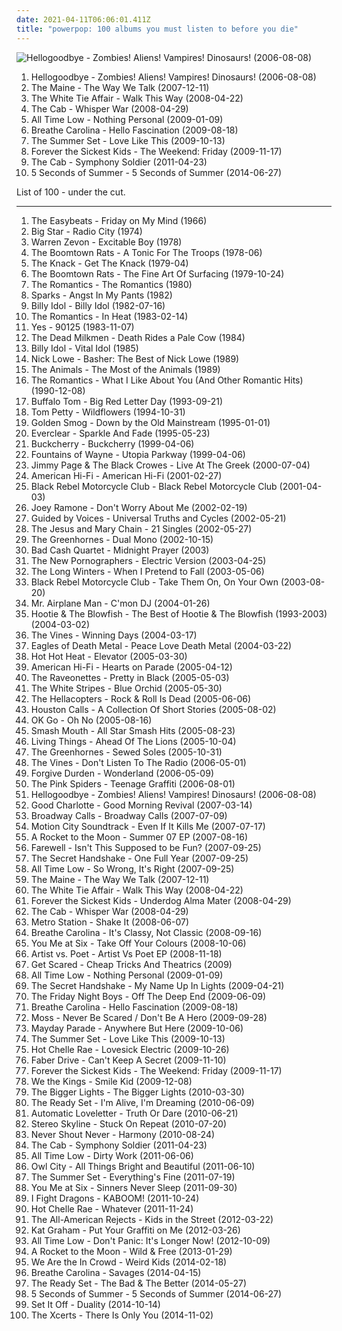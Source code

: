 ```yaml
---
date: 2021-04-11T06:06:01.411Z
title: "powerpop: 100 albums you must listen to before you die"
---
```

![Hellogoodbye - Zombies! Aliens! Vampires! Dinosaurs! (2006-08-08)](http://coverartarchive.org/release/437b6335-ded3-4882-aa90-5a5c746b9b10/16310488534-500.jpg "Hellogoodbye - Zombies! Aliens! Vampires! Dinosaurs! (2006-08-08)")
<ol class="albums">
<li data-cover="http://coverartarchive.org/release/437b6335-ded3-4882-aa90-5a5c746b9b10/16310488534-500.jpg" data-tags="powerpop, alternative" role="button">Hellogoodbye - Zombies! Aliens! Vampires! Dinosaurs! (2006-08-08)</li>
<li data-cover="https://img.discogs.com/lNju4-4GTTVLQU-MEOp2glgPq8o=/fit-in/600x600/filters:strip_icc():format(jpeg):mode_rgb():quality(90)/discogs-images/R-2406287-1284085702.jpeg.jpg" data-tags="pop punk" role="button">The Maine - The Way We Talk (2007-12-11)</li>
<li data-cover="https://img.discogs.com/ZGL0HhZKwQcKL-zWkq3hYjLC8Lc=/fit-in/300x300/filters:strip_icc():format(jpeg):mode_rgb():quality(90)/discogs-images/R-2444943-1284431336.jpeg.jpg" data-tags="powerpop" role="button">The White Tie Affair - Walk This Way (2008-04-22)</li>
<li data-cover="http://coverartarchive.org/release/1d053c05-b481-4812-80fc-ed68c8ab3411/24142272319-500.jpg" data-tags="alternative, the cab" role="button">The Cab - Whisper War (2008-04-29)</li>
<li data-cover="http://coverartarchive.org/release/89dd0390-5a5d-457f-900e-90fd1c43f077/10226970067-500.jpg" data-tags="pop punk" role="button">All Time Low - Nothing Personal (2009-01-09)</li>
<li data-cover="https://img.discogs.com/Ol6Od8y22PCszrbfRY3qa-Fn7l4=/fit-in/600x600/filters:strip_icc():format(jpeg):mode_rgb():quality(90)/discogs-images/R-3311219-1520977198-6129.jpeg.jpg" data-tags="electronic" role="button">Breathe Carolina - Hello Fascination (2009-08-18)</li>
<li data-cover="http://coverartarchive.org/release/4631f280-bc71-403f-a8fd-4637974ccf31/17601593140-500.jpg" data-tags="the summer set, rock, powerpop" role="button">The Summer Set - Love Like This (2009-10-13)</li>
<li data-cover="https://img.discogs.com/peHPJK9RHkQ68Dwclf8SiCjp_mo=/fit-in/600x450/filters:strip_icc():format(jpeg):mode_rgb():quality(90)/discogs-images/R-2607155-1469978877-3107.jpeg.jpg" data-tags="powerpop" role="button">Forever the Sickest Kids - The Weekend: Friday (2009-11-17)</li>
<li data-cover="http://coverartarchive.org/release/f5663634-2bd6-4b01-beab-1d979a599da0/1487209368-500.jpg" data-tags="powerpop" role="button">The Cab - Symphony Soldier (2011-04-23)</li>
<li data-cover="http://coverartarchive.org/release/bbe50630-ccc2-49fb-9b27-4acc46486e29/7688648143-500.jpg" data-tags="pop rock" role="button">5 Seconds of Summer - 5 Seconds of Summer (2014-06-27)</li>
</ol>
List of 100 - under the cut.
<!-- more -->

_________________

<ol class="albums">
<li data-cover="https://img.discogs.com/MG4zQYJohrZLveLfzk8f7C0DvGA=/fit-in/600x596/filters:strip_icc():format(jpeg):mode_rgb():quality(90)/discogs-images/R-5891387-1549371617-9485.jpeg.jpg" data-tags="classic rock, 60s, psychedelic, oldies, beat" role="button">
The Easybeats - Friday on My Mind (1966)
</li>
<li data-cover="http://coverartarchive.org/release/c42f97da-b73d-429c-9400-12f288c783d8/15325737905-500.jpg" data-tags="70s, powerpop" role="button">
Big Star - Radio City (1974)
</li>
<li data-cover="http://coverartarchive.org/release/b66973ae-deb4-4bc6-a232-31a5837ec21d/3808493783-500.jpg" data-tags="classic rock, rock" role="button">
Warren Zevon - Excitable Boy (1978)
</li>
<li data-cover="https://img.discogs.com/R-nD4hx9hRNSIPhu0VdsnStH4OQ=/fit-in/600x594/filters:strip_icc():format(jpeg):mode_rgb():quality(90)/discogs-images/R-3521427-1366984642-3770.jpeg.jpg" data-tags="powerpop, loved album" role="button">
The Boomtown Rats - A Tonic For The Troops (1978-06)
</li>
<li data-cover="http://coverartarchive.org/release/489e7f56-d73e-3772-9229-c45375da5e5b/7506671171-500.jpg" data-tags="classic rock" role="button">
The Knack - Get The Knack (1979-04)
</li>
<li data-cover="https://via.placeholder.com/450" data-tags="rock, 70s" role="button">
The Boomtown Rats - The Fine Art Of Surfacing (1979-10-24)
</li>
<li data-cover="https://via.placeholder.com/450" data-tags="punk" role="button">
The Romantics - The Romantics (1980)
</li>
<li data-cover="https://img.discogs.com/UqcTAo_xEbK2m1yIZL0j6hVu6gM=/fit-in/600x601/filters:strip_icc():format(jpeg):mode_rgb():quality(90)/discogs-images/R-15371139-1592327560-7618.jpeg.jpg" data-tags="i have this on vinyl" role="button">
Sparks - Angst In My Pants (1982)
</li>
<li data-cover="https://img.discogs.com/PCgnxVCzzTl-HSsQaU4qnKhloN4=/fit-in/600x600/filters:strip_icc():format(jpeg):mode_rgb():quality(90)/discogs-images/R-600291-1175787502.jpeg.jpg" data-tags="rock, 80s, new wave" role="button">
Billy Idol - Billy Idol (1982-07-16)
</li>
<li data-cover="http://coverartarchive.org/release/1daf4497-2686-3e0e-9b0d-25df08015511/7815137700-500.jpg" data-tags="pop, 80s, powerpop" role="button">
The Romantics - In Heat (1983-02-14)
</li>
<li data-cover="http://coverartarchive.org/release/8be613dc-5964-3dc0-9802-71c4eeccb125/11372138627-500.jpg" data-tags="progressive rock" role="button">
Yes - 90125 (1983-11-07)
</li>
<li data-cover="https://img.discogs.com/45Ia8qZjawcm_1mgFakqn7N1kxY=/fit-in/600x602/filters:strip_icc():format(jpeg):mode_rgb():quality(90)/discogs-images/R-417039-1437479759-2873.jpeg.jpg" data-tags="classic rock, metal, rock, punk, psychedelic, garage rock, glam rock, powerpop, surf rock, chameleon, proto punk, rock-protopunk, cowcore" role="button">
The Dead Milkmen - Death Rides a Pale Cow (1984)
</li>
<li data-cover="http://coverartarchive.org/release/08c1b5dc-8b44-4039-b86f-c0dc4975cc27/9230305954-500.jpg" data-tags="80s, rock, new wave" role="button">
Billy Idol - Vital Idol (1985)
</li>
<li data-cover="https://img.discogs.com/PgescH_NbCDmXQaNS1BL9I6ulo8=/fit-in/194x259/filters:strip_icc():format(jpeg):mode_rgb():quality(90)/discogs-images/R-8597939-1489266075-7765.jpeg.jpg" data-tags="classic rock, rock, pop rock, psychedelic, garage rock, glam rock, powerpop, country rock, surf rock, chameleon, proto punk, rock-protopunk, flashback alternatives" role="button">
Nick Lowe - Basher: The Best of Nick Lowe (1989)
</li>
<li data-cover="http://coverartarchive.org/release/06a90d76-e4ff-4660-b8d5-b661ca86fa0e/15520107827-500.jpg" data-tags="classic rock, metal, rock, punk, psychedelic, garage rock, glam rock, blues rock, powerpop, surf rock, greatest hits, chameleon, proto punk, rock-protopunk, bands beginning with the" role="button">
The Animals - The Most of the Animals (1989)
</li>
<li data-cover="https://img.discogs.com/cTi_0lFzEgH2DPNSGdc7At_VcDU=/fit-in/600x599/filters:strip_icc():format(jpeg):mode_rgb():quality(90)/discogs-images/R-431536-1529484494-6510.jpeg.jpg" data-tags="rock" role="button">
The Romantics - What I Like About You (And Other Romantic Hits) (1990-12-08)
</li>
<li data-cover="http://coverartarchive.org/release/e3347148-ff9a-4fff-a00e-35a171f86d27/13069256471-500.jpg" data-tags="classic rock, rock, punk, psychedelic, garage rock, glam rock, powerpop, high school, sommer, proto punk, my so-called life, i remember you, other great tracks, rock-protopunk, flashback alternatives, 20 favorite albums of 1993, my 100 favorite albums of the 1990s, big red letter day, soda-jerk" role="button">
Buffalo Tom - Big Red Letter Day (1993-09-21)
</li>
<li data-cover="http://coverartarchive.org/release/8126990b-62c2-459f-8319-ec5cab3524a6/8157450797-500.jpg" data-tags="rock, 90s" role="button">
Tom Petty - Wildflowers (1994-10-31)
</li>
<li data-cover="https://img.discogs.com/hhdAdbhIGdVnQ_dkjFHb81QNyQM=/fit-in/600x591/filters:strip_icc():format(jpeg):mode_rgb():quality(90)/discogs-images/R-1904771-1579103556-3539.jpeg.jpg" data-tags="classic rock, metal, rock, punk, americana, psychedelic, 90s, garage rock, folk rock, glam rock, powerpop, country rock, chameleon, proto punk, rock-protopunk, twilightdream" role="button">
Golden Smog - Down by the Old Mainstream (1995-01-01)
</li>
<li data-cover="https://img.discogs.com/ET7Yy8_knfXR_aToSfd-_4mULc8=/fit-in/600x600/filters:strip_icc():format(jpeg):mode_rgb():quality(90)/discogs-images/R-1750670-1333630000.jpeg.jpg" data-tags="alternative rock, 90s, rock" role="button">
Everclear - Sparkle And Fade (1995-05-23)
</li>
<li data-cover="http://coverartarchive.org/release/a402586f-5215-4b26-8926-85e20b0c6c97/9587930745-500.jpg" data-tags="rock, hard rock" role="button">
Buckcherry - Buckcherry (1999-04-06)
</li>
<li data-cover="http://coverartarchive.org/release/07792232-0a12-3054-8566-eabd44e9616b/2981324220-500.jpg" data-tags="power pop, 90s" role="button">
Fountains of Wayne - Utopia Parkway (1999-04-06)
</li>
<li data-cover="https://img.discogs.com/HCJ6IGVuFD4bFIhNAnM52183pv8=/fit-in/600x600/filters:strip_icc():format(jpeg):mode_rgb():quality(90)/discogs-images/R-1903762-1286490780.jpeg.jpg" data-tags="classic rock, rock" role="button">
Jimmy Page & The Black Crowes - Live At The Greek (2000-07-04)
</li>
<li data-cover="http://coverartarchive.org/release/ce3418e9-83f9-4ecb-acc5-82c47a67c9b5/6010970718-500.jpg" data-tags="rock" role="button">
American Hi-Fi - American Hi-Fi (2001-02-27)
</li>
<li data-cover="https://img.discogs.com/5Cc1JYkPVV5nH71o3myDdceKUKU=/fit-in/300x298/filters:strip_icc():format(jpeg):mode_rgb():quality(90)/discogs-images/R-3275845-1389965935-8238.jpeg.jpg" data-tags="rock" role="button">
Black Rebel Motorcycle Club - Black Rebel Motorcycle Club (2001-04-03)
</li>
<li data-cover="https://img.discogs.com/A0VVIyKLQd_5FEOag2sZe82URmA=/fit-in/600x594/filters:strip_icc():format(jpeg):mode_rgb():quality(90)/discogs-images/R-396805-1571162764-2400.jpeg.jpg" data-tags="rock, punk, punk rock" role="button">
Joey Ramone - Don't Worry About Me (2002-02-19)
</li>
<li data-cover="https://img.discogs.com/pmmj3mB4SNEPLxvvgGYDKOI3qy8=/fit-in/408x361/filters:strip_icc():format(jpeg):mode_rgb():quality(90)/discogs-images/R-2396372-1412006316-8434.jpeg.jpg" data-tags="classic rock, metal, psychedelic, garage rock, glam rock, powerpop, country rock, surf rock, 2000s, chameleon, proto punk, my favourite artist, rock-protopunk" role="button">
Guided by Voices - Universal Truths and Cycles (2002-05-21)
</li>
<li data-cover="http://coverartarchive.org/release/460eb1c2-1787-4c84-8aec-496251d17e8b/3205936535-500.jpg" data-tags="indie" role="button">
The Jesus and Mary Chain - 21 Singles (2002-05-27)
</li>
<li data-cover="https://img.discogs.com/0oz0hjq6Q-47wkzx1-f65kOs6f0=/fit-in/600x597/filters:strip_icc():format(jpeg):mode_rgb():quality(90)/discogs-images/R-1103346-1495552406-6044.jpeg.jpg" data-tags="garage rock" role="button">
The Greenhornes - Dual Mono (2002-10-15)
</li>
<li data-cover="https://img.discogs.com/68bZU-MoVIi9dtnu9-zdsCZT85o=/fit-in/500x479/filters:strip_icc():format(jpeg):mode_rgb():quality(90)/discogs-images/R-763546-1423858208-4178.jpeg.jpg" data-tags="powerpop, pandapop, my cds" role="button">
Bad Cash Quartet - Midnight Prayer (2003)
</li>
<li data-cover="http://coverartarchive.org/release/8a269305-3699-4bfb-8889-1482b99b9d50/10665995130-500.jpg" data-tags="indie rock, indie, indie pop, canadian, 00s" role="button">
The New Pornographers - Electric Version (2003-04-25)
</li>
<li data-cover="http://coverartarchive.org/release/3e5e8698-8ed5-4807-ba58-dc91e1685a37/17600926681-500.jpg" data-tags="barsuk" role="button">
The Long Winters - When I Pretend to Fall (2003-05-06)
</li>
<li data-cover="https://img.discogs.com/BIFFlFcgE_WXsUFm1iEBDRLvtko=/fit-in/600x594/filters:strip_icc():format(jpeg):mode_rgb():quality(90)/discogs-images/R-2460634-1602939219-3786.jpeg.jpg" data-tags="rock, indie rock, igneoustempest" role="button">
Black Rebel Motorcycle Club - Take Them On, On Your Own (2003-08-20)
</li>
<li data-cover="https://img.discogs.com/8MvpNOFxIxmPCt8TTrNI3vAbFVI=/fit-in/600x600/filters:strip_icc():format(jpeg):mode_rgb():quality(90)/discogs-images/R-1559154-1614442742-5463.jpeg.jpg" data-tags="classic rock, metal, rock, punk, psychedelic, garage rock, glam rock, powerpop, chameleon, proto punk, rock-protopunk" role="button">
Mr. Airplane Man - C'mon DJ (2004-01-26)
</li>
<li data-cover="http://coverartarchive.org/release/3b9d0b00-f412-4b45-882a-4ed30e2626f4/8023506950-500.jpg" data-tags="hootie" role="button">
Hootie & The Blowfish - The Best of Hootie & The Blowfish (1993-2003) (2004-03-02)
</li>
<li data-cover="https://img.discogs.com/3mbOIjGGDq61ImqUIBUwduKad7g=/fit-in/600x603/filters:strip_icc():format(jpeg):mode_rgb():quality(90)/discogs-images/R-484054-1525693159-1114.jpeg.jpg" data-tags="alternative rock, rock" role="button">
The Vines - Winning Days (2004-03-17)
</li>
<li data-cover="http://coverartarchive.org/release/ddf2d79b-2c98-4857-9276-46d1a95cdf1f/1924050449-500.jpg" data-tags="garage rock, rock, stoner rock, alternative rock" role="button">
Eagles of Death Metal - Peace Love Death Metal (2004-03-22)
</li>
<li data-cover="http://coverartarchive.org/release/4efa9e15-dea6-34ba-916d-b9a1f96244bf/4783882548-500.jpg" data-tags="indie rock, indie, rock, canadian" role="button">
Hot Hot Heat - Elevator (2005-03-30)
</li>
<li data-cover="http://coverartarchive.org/release/aff0474b-54b8-4add-82c0-d6841fb1f2ba/8545576883-500.jpg" data-tags="rock" role="button">
American Hi-Fi - Hearts on Parade (2005-04-12)
</li>
<li data-cover="https://img.discogs.com/SOwiG1fbycNz_GIFEwPEN_HSeQ4=/fit-in/350x348/filters:strip_icc():format(jpeg):mode_rgb():quality(90)/discogs-images/R-459924-1116599390.jpg.jpg" data-tags="rock" role="button">
The Raveonettes - Pretty in Black (2005-05-03)
</li>
<li data-cover="https://img.discogs.com/Y_i8eZruQmDV7g4ZC5cZTT80zCI=/fit-in/600x600/filters:strip_icc():format(jpeg):mode_rgb():quality(90)/discogs-images/R-503345-1426119276-6042.jpeg.jpg" data-tags="alternative rock, garage rock" role="button">
The White Stripes - Blue Orchid (2005-05-30)
</li>
<li data-cover="https://via.placeholder.com/450" data-tags="rock, classic rock" role="button">
The Hellacopters - Rock & Roll Is Dead (2005-06-06)
</li>
<li data-cover="http://coverartarchive.org/release/1dddc32b-1a2a-4a44-81a9-611c570b04a5/20752577327-500.jpg" data-tags="pop punk, powerpop" role="button">
Houston Calls - A Collection Of Short Stories (2005-08-02)
</li>
<li data-cover="https://via.placeholder.com/450" data-tags="rock, indie rock, indie" role="button">
OK Go - Oh No (2005-08-16)
</li>
<li data-cover="http://coverartarchive.org/release/90f2861a-56e3-4ea5-8c87-d67fdc9759dc/8307044367-500.jpg" data-tags="classic rock, garage rock" role="button">
Smash Mouth - All Star Smash Hits (2005-08-23)
</li>
<li data-cover="http://coverartarchive.org/release/e453efe7-f160-4322-a6da-b6ade8ead331/1482049436-500.jpg" data-tags="rock" role="button">
Living Things - Ahead Of The Lions (2005-10-04)
</li>
<li data-cover="https://img.discogs.com/7ZqFrSl7QC4FQXlJ-1qj6jYLm10=/fit-in/500x500/filters:strip_icc():format(jpeg):mode_rgb():quality(90)/discogs-images/R-1589412-1249399124.jpeg.jpg" data-tags="garage rock" role="button">
The Greenhornes - Sewed Soles (2005-10-31)
</li>
<li data-cover="https://img.discogs.com/kHcCGM2OMBOD_VgLA2YI4GuapGY=/fit-in/256x256/filters:strip_icc():format(jpeg):mode_rgb():quality(90)/discogs-images/R-2286510-1274537642.jpeg.jpg" data-tags="classic rock, metal, rock, punk, alternative rock, psychedelic, garage rock, glam rock, powerpop, chameleon, proto punk, rock-protopunk" role="button">
The Vines - Don't Listen To The Radio (2006-05-01)
</li>
<li data-cover="https://img.discogs.com/ylqgZk5XYoi4gDChjvVznqU1ShQ=/fit-in/300x300/filters:strip_icc():format(jpeg):mode_rgb():quality(90)/discogs-images/R-3445218-1330668701.jpeg.jpg" data-tags="alternative" role="button">
Forgive Durden - Wonderland (2006-05-09)
</li>
<li data-cover="https://via.placeholder.com/450" data-tags="alternative, garage rock, powerpop, geffen, makes me drive fast" role="button">
The Pink Spiders - Teenage Graffiti (2006-08-01)
</li>
<li data-cover="http://coverartarchive.org/release/437b6335-ded3-4882-aa90-5a5c746b9b10/16310488534-500.jpg" data-tags="powerpop, alternative" role="button">
Hellogoodbye - Zombies! Aliens! Vampires! Dinosaurs! (2006-08-08)
</li>
<li data-cover="http://coverartarchive.org/release/a890e9a6-90cf-4665-8928-2123f792355f/2960964314-500.jpg" data-tags="rock, pop punk" role="button">
Good Charlotte - Good Morning Revival (2007-03-14)
</li>
<li data-cover="http://coverartarchive.org/release/dcce4aaf-9a90-4820-8f76-96f6ae3bc15d/13692333898-500.jpg" data-tags="pop punk" role="button">
Broadway Calls - Broadway Calls (2007-07-09)
</li>
<li data-cover="http://coverartarchive.org/release/fce84812-b235-3b88-ac39-9e682c3642de/11117857971-500.jpg" data-tags="pop punk" role="button">
Motion City Soundtrack - Even If It Kills Me (2007-07-17)
</li>
<li data-cover="http://coverartarchive.org/release/bdf52330-7455-48b4-a8bb-c01b23686c16/3036816991-500.jpg" data-tags="powerpop" role="button">
A Rocket to the Moon - Summer 07 EP (2007-08-16)
</li>
<li data-cover="https://via.placeholder.com/450" data-tags="pop punk" role="button">
Farewell - Isn't This Supposed to be Fun? (2007-09-25)
</li>
<li data-cover="https://img.discogs.com/K5cIuV0UXHV1mundN1qJDp_MKPc=/fit-in/450x450/filters:strip_icc():format(jpeg):mode_rgb():quality(90)/discogs-images/R-6000417-1408474287-3293.jpeg.jpg" data-tags="electronica" role="button">
The Secret Handshake - One Full Year (2007-09-25)
</li>
<li data-cover="http://coverartarchive.org/release/b97c7de1-616c-40bf-a8d7-9ceb84ab8552/7273638872-500.jpg" data-tags="pop punk" role="button">
All Time Low - So Wrong, It's Right (2007-09-25)
</li>
<li data-cover="https://img.discogs.com/lNju4-4GTTVLQU-MEOp2glgPq8o=/fit-in/600x600/filters:strip_icc():format(jpeg):mode_rgb():quality(90)/discogs-images/R-2406287-1284085702.jpeg.jpg" data-tags="pop punk" role="button">
The Maine - The Way We Talk (2007-12-11)
</li>
<li data-cover="https://img.discogs.com/ZGL0HhZKwQcKL-zWkq3hYjLC8Lc=/fit-in/300x300/filters:strip_icc():format(jpeg):mode_rgb():quality(90)/discogs-images/R-2444943-1284431336.jpeg.jpg" data-tags="powerpop" role="button">
The White Tie Affair - Walk This Way (2008-04-22)
</li>
<li data-cover="http://coverartarchive.org/release/7f8c7dad-a4bb-414f-8326-1439ae105fb3/5356569466-500.jpg" data-tags="pop punk" role="button">
Forever the Sickest Kids - Underdog Alma Mater (2008-04-29)
</li>
<li data-cover="http://coverartarchive.org/release/1d053c05-b481-4812-80fc-ed68c8ab3411/24142272319-500.jpg" data-tags="alternative, the cab" role="button">
The Cab - Whisper War (2008-04-29)
</li>
<li data-cover="https://img.discogs.com/ia9V3EWvFT_YgZSFDCxQLATKvUk=/fit-in/600x466/filters:strip_icc():format(jpeg):mode_rgb():quality(90)/discogs-images/R-2370982-1311364136.jpeg.jpg" data-tags="muscu" role="button">
Metro Station - Shake It (2008-06-07)
</li>
<li data-cover="http://coverartarchive.org/release/564c2a16-2688-4654-b8d7-92507cb73129/15196924086-500.jpg" data-tags="electronica" role="button">
Breathe Carolina - It's Classy, Not Classic (2008-09-16)
</li>
<li data-cover="https://img.discogs.com/DL6wyKT7zN0CdqK1wZfHRHX-O1U=/fit-in/467x467/filters:strip_icc():format(jpeg):mode_rgb():quality(90)/discogs-images/R-3181445-1331982850.jpeg.jpg" data-tags="pop punk" role="button">
You Me at Six - Take Off Your Colours (2008-10-06)
</li>
<li data-cover="http://coverartarchive.org/release/3cc04595-5572-44bd-86d1-f49b1bcd60c3/15528819341-500.jpg" data-tags="pop punk, powerpop, acoustic rock, emo pop" role="button">
Artist vs. Poet - Artist Vs Poet EP (2008-11-18)
</li>
<li data-cover="http://coverartarchive.org/release/5fdbc4ff-5556-4a33-b0fc-a536ffa55b69/10453801244-500.jpg" data-tags="pop, rock, punk, alternative rock, industrial, powerpop, post-hardcore, horrorcore, indi rock" role="button">
Get Scared - Cheap Tricks And Theatrics (2009)
</li>
<li data-cover="http://coverartarchive.org/release/89dd0390-5a5d-457f-900e-90fd1c43f077/10226970067-500.jpg" data-tags="pop punk" role="button">
All Time Low - Nothing Personal (2009-01-09)
</li>
<li data-cover="https://img.discogs.com/WwLdLGZed6V06YNSGC1AzL_Cd_U=/fit-in/600x569/filters:strip_icc():format(jpeg):mode_rgb():quality(90)/discogs-images/R-9014440-1605321098-8903.jpeg.jpg" data-tags="electropop, powerpop, electro indie, russian roulette, no cure1, red city pt2, from dreams to life, no cure, definition of fantabulous, you cant illustrate while you suffocate, for everything youve done, enjoy your stay isaac, no cure band" role="button">
The Secret Handshake - My Name Up In Lights (2009-04-21)
</li>
<li data-cover="https://img.discogs.com/TjzFodf9TUFiDKioTlgKQhLJt0Q=/fit-in/600x594/filters:strip_icc():format(jpeg):mode_rgb():quality(90)/discogs-images/R-5360382-1391854528-1806.jpeg.jpg" data-tags="powerpop, pop-punk, neon pop, my top album" role="button">
The Friday Night Boys - Off The Deep End (2009-06-09)
</li>
<li data-cover="https://img.discogs.com/Ol6Od8y22PCszrbfRY3qa-Fn7l4=/fit-in/600x600/filters:strip_icc():format(jpeg):mode_rgb():quality(90)/discogs-images/R-3311219-1520977198-6129.jpeg.jpg" data-tags="electronic" role="button">
Breathe Carolina - Hello Fascination (2009-08-18)
</li>
<li data-cover="http://coverartarchive.org/release/5eb46f96-76c0-48e2-8a6c-e54ec8d2298f/25457970141-500.jpg" data-tags="dutch indie" role="button">
Moss - Never Be Scared / Don't Be A Hero (2009-09-28)
</li>
<li data-cover="http://coverartarchive.org/release/43ae8b7c-4ab6-4d47-9da8-a6ceb41f52a4/6774655436-500.jpg" data-tags="pop punk" role="button">
Mayday Parade - Anywhere But Here (2009-10-06)
</li>
<li data-cover="http://coverartarchive.org/release/4631f280-bc71-403f-a8fd-4637974ccf31/17601593140-500.jpg" data-tags="the summer set, rock, powerpop" role="button">
The Summer Set - Love Like This (2009-10-13)
</li>
<li data-cover="https://img.discogs.com/QL_8I14X-QpLzFgRs_ULnrr7_b8=/fit-in/325x325/filters:strip_icc():format(jpeg):mode_rgb():quality(90)/discogs-images/R-4519222-1367176559-7888.jpeg.jpg" data-tags="rock, powerpop" role="button">
Hot Chelle Rae - Lovesick Electric (2009-10-26)
</li>
<li data-cover="http://coverartarchive.org/release/65dfb3bb-a830-4668-b959-c8f72bdcf6c4/14557761393-500.jpg" data-tags="powerpop" role="button">
Faber Drive - Can't Keep A Secret (2009-11-10)
</li>
<li data-cover="https://img.discogs.com/peHPJK9RHkQ68Dwclf8SiCjp_mo=/fit-in/600x450/filters:strip_icc():format(jpeg):mode_rgb():quality(90)/discogs-images/R-2607155-1469978877-3107.jpeg.jpg" data-tags="powerpop" role="button">
Forever the Sickest Kids - The Weekend: Friday (2009-11-17)
</li>
<li data-cover="http://coverartarchive.org/release/7c58568b-9a54-4834-ac30-56eb81ea7561/14767389167-500.jpg" data-tags="pop punk" role="button">
We the Kings - Smile Kid (2009-12-08)
</li>
<li data-cover="https://img.discogs.com/V1h3I7_1zESDNSoXOGmR1Er-m_o=/fit-in/500x500/filters:strip_icc():format(jpeg):mode_rgb():quality(90)/discogs-images/R-7151528-1434886533-9314.jpeg.jpg" data-tags="powerpop" role="button">
The Bigger Lights - The Bigger Lights (2010-03-30)
</li>
<li data-cover="http://coverartarchive.org/release/554db6c1-6705-43eb-a22a-63f1dfd3557b/16397831218-500.jpg" data-tags="powerpop, the ready set" role="button">
The Ready Set - I'm Alive, I'm Dreaming (2010-06-09)
</li>
<li data-cover="https://img.discogs.com/CbpCzX_WjoenEyhpNY0XJn_Kg3o=/fit-in/510x452/filters:strip_icc():format(jpeg):mode_rgb():quality(90)/discogs-images/R-3549244-1334859987.jpeg.jpg" data-tags="pop rock" role="button">
Automatic Loveletter - Truth Or Dare (2010-06-21)
</li>
<li data-cover="http://coverartarchive.org/release/f75cdc20-40ae-44fb-a2b5-ab819ca09505/17601666881-500.jpg" data-tags="powerpop, beatles, never shout never" role="button">
Stereo Skyline - Stuck On Repeat (2010-07-20)
</li>
<li data-cover="https://img.discogs.com/MhHw6PVufM8b4Gx2RoPOImLl28o=/fit-in/600x807/filters:strip_icc():format(jpeg):mode_rgb():quality(90)/discogs-images/R-3217164-1569596573-5382.jpeg.jpg" data-tags="acoustic" role="button">
Never Shout Never - Harmony (2010-08-24)
</li>
<li data-cover="http://coverartarchive.org/release/f5663634-2bd6-4b01-beab-1d979a599da0/1487209368-500.jpg" data-tags="powerpop" role="button">
The Cab - Symphony Soldier (2011-04-23)
</li>
<li data-cover="http://coverartarchive.org/release/c171039b-592b-4c0f-97df-00ddbaac2a1a/2453598306-500.jpg" data-tags="pop punk, all time low" role="button">
All Time Low - Dirty Work (2011-06-06)
</li>
<li data-cover="https://img.discogs.com/pP-2oFfVL-GTa5vcsxrnR3snCSw=/fit-in/600x593/filters:strip_icc():format(jpeg):mode_rgb():quality(90)/discogs-images/R-4120679-1481645597-3305.jpeg.jpg" data-tags="electronic" role="button">
Owl City - All Things Bright and Beautiful (2011-06-10)
</li>
<li data-cover="https://via.placeholder.com/450" data-tags="pop punk" role="button">
The Summer Set - Everything's Fine (2011-07-19)
</li>
<li data-cover="http://coverartarchive.org/release/3c2b6d42-0f71-4345-9b81-ec63ba95bffd/15128577308-500.jpg" data-tags="alternative rock, pop punk" role="button">
You Me at Six - Sinners Never Sleep (2011-09-30)
</li>
<li data-cover="http://coverartarchive.org/release/7c639c90-ffa1-4372-88eb-5080d1ac87e0/13113750570-500.jpg" data-tags="chiptune, powerpop, electronic rock" role="button">
I Fight Dragons - KABOOM! (2011-10-24)
</li>
<li data-cover="http://coverartarchive.org/release/362900b0-e046-4c34-beb1-eb2ecd3bff64/19088259874-500.jpg" data-tags="rock, hot chelle rae" role="button">
Hot Chelle Rae - Whatever (2011-11-24)
</li>
<li data-cover="https://img.discogs.com/_ji_ALDRRrKt7YKTYs2Es0CBj9Q=/fit-in/520x264/filters:strip_icc():format(jpeg):mode_rgb():quality(90)/discogs-images/R-3784599-1344284990-4609.jpeg.jpg" data-tags="pop rock, pop" role="button">
The All-American Rejects - Kids in the Street (2012-03-22)
</li>
<li data-cover="http://coverartarchive.org/release/8aacd5e2-dfe8-4626-99d8-e5db4f887f30/14954163966-500.jpg" data-tags="electronic, indie, pop, rock, female vocalists, dance, powerpop" role="button">
Kat Graham - Put Your Graffiti on Me (2012-03-26)
</li>
<li data-cover="http://coverartarchive.org/release/61fc2dd0-4e07-4855-a8bd-26bf8d52dec2/5291095637-500.jpg" data-tags="punk rock, pop punk" role="button">
All Time Low - Don't Panic: It's Longer Now! (2012-10-09)
</li>
<li data-cover="http://coverartarchive.org/release/8b5927d5-c769-4721-9927-685f171eca1d/14632967566-500.jpg" data-tags="powerpop, and if you ever get lonely just go to a record store and visit your friends" role="button">
A Rocket to the Moon - Wild & Free (2013-01-29)
</li>
<li data-cover="http://coverartarchive.org/release/e1aa6b60-72a2-44b8-9c8b-d38d12de9452/6584598553-500.jpg" data-tags="pop punk" role="button">
We Are the In Crowd - Weird Kids (2014-02-18)
</li>
<li data-cover="http://coverartarchive.org/release/ba3e03cb-bacf-400c-bb0c-e51f34edbb7e/27217499460-500.jpg" data-tags="electronic" role="button">
Breathe Carolina - Savages (2014-04-15)
</li>
<li data-cover="http://coverartarchive.org/release/5b6060a3-eae0-4767-a677-add6141a5c57/9657974251-500.jpg" data-tags="powerpop" role="button">
The Ready Set - The Bad & The Better (2014-05-27)
</li>
<li data-cover="http://coverartarchive.org/release/bbe50630-ccc2-49fb-9b27-4acc46486e29/7688648143-500.jpg" data-tags="pop rock" role="button">
5 Seconds of Summer - 5 Seconds of Summer (2014-06-27)
</li>
<li data-cover="http://coverartarchive.org/release/d6b3a91b-6ae5-4855-a523-1fcb1de1f31a/8922644147-500.jpg" data-tags="pop punk" role="button">
Set It Off - Duality (2014-10-14)
</li>
<li data-cover="http://coverartarchive.org/release/d78ab56f-2e18-4ba2-8040-5d7f0d6eb8e8/8516811132-500.jpg" data-tags="alternative rock, indie rock, powerpop, less than 40 minutes" role="button">
The Xcerts - There Is Only You (2014-11-02)
</li>
</ol>